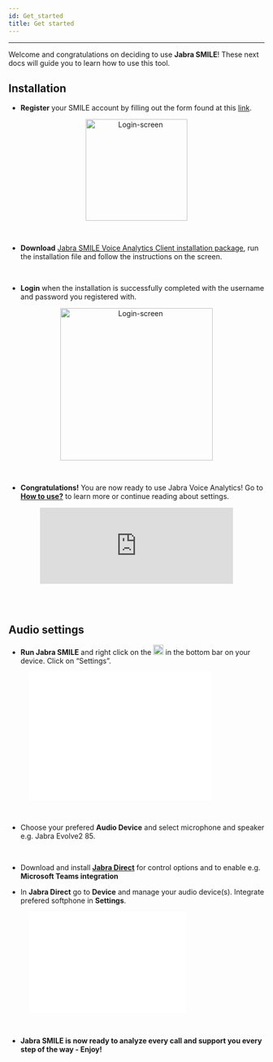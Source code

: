 ```yaml
---
id: Get_started
title: Get started
---
```



---

 Welcome and congratulations on deciding to use **Jabra SMILE**! These next docs will guide you to learn how to use this tool.
## Installation 

* **Register** your SMILE account by filling out the form found at this 
[link](https://smile-dev.jabra.com/registration?organization=GN-XX&teamName=temp). 

<p align="center">
    <img src="../img/login-screen.png" alt="Login-screen" width="200"/> 
</p> 

<br />

<!--insert image ![alt text](../static/img/login-screen.png ) ![very good|512x397, 20%](...) -->

* **Download** [Jabra SMILE Voice Analytics Client installation package](https://smile-dev.jabra.com/setup/jabra%20smile.msi), run the installation file and follow the instructions on the screen.

<br />

* **Login** when the installation is successfully completed with the username and password you registered with.

<p align="center">
    <img src="/img/JS_login.png" alt="Login-screen" width="300"/> 
</p> 

<br />

* **Congratulations!** You are now ready to use Jabra Voice Analytics! Go to **[How to use?](doc3.md)** to learn more or continue reading about settings. 

<p align="center">
    <iframe src="https://giphy.com/embed/tK7GtpStJQA4YNxodX" width="380" frameBorder="0" class="giphy-embed" allowFullScreen></iframe>
</p> 

<br />


<br />

## Audio settings

* **Run Jabra SMILE** and right click on the <img src="../img/logo.svg" alt="circle" width="20"/>  in the bottom bar on your device. Click on “Settings”.  

<p align="center">
<figure class="Product-tour-of-Jabra-engage.ai">
  <iframe src="../img/setting_video_uden_lyd.mp4" width="360" height="252" frameborder="0" allowfullscreen=""></iframe>
</figure>
</p> 

<br />


* Choose your prefered **Audio Device** and select microphone and speaker e.g. Jabra Evolve2 85.  

<br />

* Download and install [**Jabra Direct**](https://jabraxpressonlineprdstor.blob.core.windows.net/jdo/JabraDirectSetup.exe) for control options and to enable e.g. **Microsoft Teams integration** 
<!--
<p align="center">
<figure class="Product-tour-of-Jabra-engage.ai">
  <iframe src="../img/choose_headphones_trim.mp4" width="480" height="231" frameborder="0" allowfullscreen=""></iframe>
</figure>
</p>  -->

   * In **Jabra Direct** go to **Device** and manage your audio device(s). Integrate prefered softphone in **Settings**.

<p align="center">
<figure class="Product-tour-of-Jabra-engage.ai">
  <iframe src="/img/jabra_direct_Trim.mp4" width="310" height="200" frameborder="0" allowfullscreen=""></iframe>
</figure>
</p> 

<br />

* **Jabra SMILE is now ready to analyze every call and support you every step of the way - Enjoy!**





